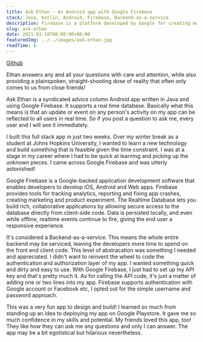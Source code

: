 ```yaml
---
title: Ask Ethan - An Android app with Google Firebase
stack: Java, Kotlin, Android, Firebase, Backend-as-a-service
description: Firebase is a platform developed by Google for creating mobile and web applications. It was originally an independent company founded in 2011. In 2014, Google acquired the platform and it is now their flagship offering for app development.
slug: ask-ethan
date: 2021-01-18T00:00:00+00:00
featuredImg: ../../images/ask-ethan.jpg
readTime: 6
---
```


[Github](https://github.com/etuong/ask-ethan)

Ethan answers any and all your questions with care and attention, while also providing a plainspoken, straight-shooting dose of reality that often only comes to us from close friends!

Ask Ethan is a syndicated advice column Android app written in Java and using Google Firebase. It supports a real time database. Basically what this means is that an update or event on any person's activity on my app can be reflected to all users in real time. So if you post a question to ask me, every user and I will see it immediately.

I built this full stack app in just two weeks. Over my winter break as a student at Johns Hopkins University, I wanted to learn a new technology and build something that is feasible given the time constraint. I was at a stage in my career where I had to be quick at learning and picking up the unknown pieces. I came across Google Firebase and was utterly astonished!

Google Firebase is a Google-backed application development software that enables developers to develop iOS, Android and Web apps. Firebase provides tools for tracking analytics, reporting and fixing app crashes, creating marketing and product experiment. The Realtime Database lets you build rich, collaborative applications by allowing secure access to the database directly from client-side code. Data is persisted locally, and even while offline, realtime events continue to fire, giving the end user a responsive experience.

It's considered a Backend-as-a-service. This means the whole entire backend may be serviced, leaving the developers more time to spend on the front end client code. This level of abstracation was something I needed and appreciated. I didn't want to reinvent the wheel to code the authentication and authorization layer of my app. I wanted something quick and dirty and easy to use. With Google Firebase, I just had to set up my API key and that's pretty much it. As for calling the API code, it's just a matter of adding one or two lines into my app. Firebase supports authentication with Google account or Facebook etc, I opted out for the simple username and password approach.

This was a very fun app to design and build! I learned so much from standing up an idea to deploying my app on Google Playstore. It gave me so much confidence in my skills and potential. My friends loved this app, too! They like how they can ask me any questions and only I can answer. The app may be a bit egotistical but hilarious nevertheless.
